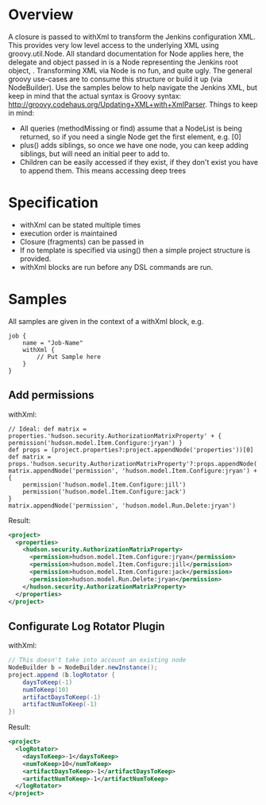 # Overview

A closure is passed to withXml to transform the Jenkins configuration XML. This provides very low level access to the underlying XML using groovy.util.Node. All standard documentation for Node applies here, the delegate and object passed in is a Node representing the Jenkins root object, <project/>. Transforming XML via Node is no fun, and quite ugly. The general groovy use-cases are to consume this structure or build it up (via NodeBuilder). Use the samples below to help navigate the Jenkins XML, but keep in mind that the actual syntax is Groovy syntax: http://groovy.codehaus.org/Updating+XML+with+XmlParser. Things to keep in mind:

* All queries (methodMissing or find) assume that a NodeList is being returned, so if you need a single Node get the first element, e.g. [0]
* plus() adds siblings, so once we have one node, you can keep adding siblings, but will need an initial peer to add to.
* Children can be easily accessed if they exist, if they don't exist you have to append them. This means accessing deep trees

# Specification

* withXml can be stated multiple times
* execution order is maintained
* Closure (fragments) can be passed in
* If no template is specified via using() then a simple project structure is provided. 
* withXml blocks are run before any DSL commands are run. 

# Samples

All samples are given in the context of a withXml block, e.g.

```
job {
    name = "Job-Name"
    withXml {
        // Put Sample here
    }
}
```

## Add permissions

withXml:
```
// Ideal: def matrix = properties.'hudson.security.AuthorizationMatrixProperty' + { permission('hudson.model.Item.Configure:jryan') }
def props = (project.properties?:project.appendNode('properties'))[0]
def matrix = props.'hudson.security.AuthorizationMatrixProperty'?:props.appendNode('hudson.security.AuthorizationMatrixProperty')
matrix.appendNode('permission', 'hudson.model.Item.Configure:jryan') + {
    permission('hudson.model.Item.Configure:jill')
    permission('hudson.model.Item.Configure:jack')
}
matrix.appendNode('permission', 'hudson.model.Run.Delete:jryan')
```

Result:
```XML
<project>
  <properties>
    <hudson.security.AuthorizationMatrixProperty>
      <permission>hudson.model.Item.Configure:jryan</permission>
      <permission>hudson.model.Item.Configure:jill</permission>
      <permission>hudson.model.Item.Configure:jack</permission>
      <permission>hudson.model.Run.Delete:jryan</permission>
    </hudson.security.AuthorizationMatrixProperty>
  </properties>
</project>
```

## Configurate Log Rotator Plugin

withXml:
```groovy
// This doesn't take into account an existing node
NodeBuilder b = NodeBuilder.newInstance();
project.append (b.logRotator {
    daysToKeep(-1)
    numToKeep(10)
    artifactDaysToKeep(-1)
    artifactNumToKeep(-1)
})
```
Result:
```XML
<project>  
  <logRotator>
    <daysToKeep>-1</daysToKeep>
    <numToKeep>10</numToKeep>
    <artifactDaysToKeep>-1</artifactDaysToKeep>
    <artifactNumToKeep>-1</artifactNumToKeep>
  </logRotator>
</project>
```
